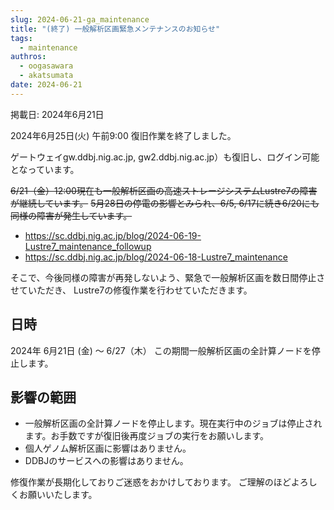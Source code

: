 ```yaml
---
slug: 2024-06-21-ga_maintenance
title: "(終了) 一般解析区画緊急メンテナンスのお知らせ"
tags:
  - maintenance
authros:
  - oogasawara
  - akatsumata
date: 2024-06-21
---
```


掲載日: 2024年6月21日


2024年6月25日(火) 午前9:00 復旧作業を終了しました。

ゲートウェイgw.ddbj.nig.ac.jp, gw2.ddbj.nig.ac.jp）も復旧し、ログイン可能となっています。


~~6/21（金）12:00現在も一般解析区画の高速ストレージシステムLustre7の障害が継続しています。~~
~~5月28日の停電の影響とみられ、6/5, 6/17に続き6/20にも同様の障害が発生しています。~~

- https://sc.ddbj.nig.ac.jp/blog/2024-06-19-Lustre7_maintenance_followup
- https://sc.ddbj.nig.ac.jp/blog/2024-06-18-Lustre7_maintenance

そこで、今後同様の障害が再発しないよう、緊急で一般解析区画を数日間停止させていただき、
Lustre7の修復作業を行わせていただきます。

## 日時
2024年 6月21日 (金) ～ 6/27（木）
この期間一般解析区画の全計算ノードを停止します。

## 影響の範囲

- 一般解析区画の全計算ノードを停止します。現在実行中のジョブは停止されます。お手数ですが復旧後再度ジョブの実行をお願いします。
- 個人ゲノム解析区画に影響はありません。
- DDBJのサービスへの影響はありません。


修復作業が長期化しておりご迷惑をおかけしております。
ご理解のほどよろしくお願いいたします。
